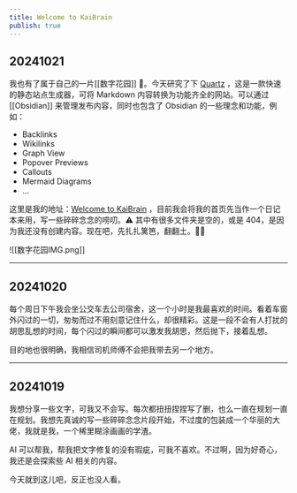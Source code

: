 ```yaml
---
title: Welcome to KaiBrain
publish: true
---
```


## 20241021

我也有了属于自己的一片[[数字花园]] 🌱。今天研究了下 [Quartz](https://quartz.jzhao.xyz/) ，这是一款快速的静态站点生成器，可将 Markdown 内容转换为功能齐全的网站。可以通过 [[Obsidian]] 来管理发布内容，同时也包含了 Obsidian 的一些理念和功能，例如：

- Backlinks
- Wikilinks
- Graph View
- Popover Previews
- Callouts
- Mermaid Diagrams
- …

这里是我的地址：[Welcome to KaiBrain](https://www.kaibrain.com/) ，目前我会将我的首页先当作一个日记本来用，写一些碎碎念念的唠叨。⚠️ 其中有很多文件夹是空的，或是 404，是因为我还没有创建内容。现在吧，先扎扎篱笆，翻翻土。👨‍🌾

![[数字花园IMG.png]]

---

## 20241020

每个周日下午我会坐公交车去公司宿舍，这一个小时是我最喜欢的时间。看着车窗外闪过的一切，匆匆而过不用刻意记住什么，却很精彩。这是一段不会有人打扰的胡思乱想的时间，每个闪过的瞬间都可以激发我胡思，然后抛下，接着乱想。

目的地也很明确，我相信司机师傅不会把我带去另一个地方。

---

## 20241019

我想分享一些文字，可我又不会写。每次都扭扭捏捏写了删，也么一直在规划一直在规划。我想先真诚的写一些碎碎念念片段开始，不过度的包装成一个华丽的大佬，我就是我，一个稀里糊涂画画的学渣。

AI 可以帮我，帮我把文字修复的没有瑕疵，可我不喜欢。不过啊，因为好奇心，我还是会探索些 AI 相关的内容。

今天就到这儿吧，反正也没人看。

